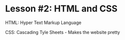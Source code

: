 # Lesson #2: HTML and CSS

HTML: Hyper Text Markup Language 

CSS: Cascading Tyle Sheets
    - Makes the website pretty
